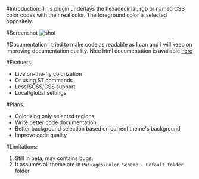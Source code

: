 #Introduction:
This plugin underlays the hexadecimal, rgb or named CSS color codes with their real color.
The foreground color is selected oppositely.

#Screenshot
![shot](http://i.imgur.com/HgGWH.png)

#Documentation
I tried to make code as readable as I can and I will keep on improving documentation quality.
Nice html documentation is available [here][1]

#Featuers:
- Live on-the-fly colorization
- Or using ST commands
- Less/SCSS/CSS support
- Local/global settings

#Plans:
- Colorizing only selected regions
- Write better code documentation
- Better background selection based on current theme's background
- Improve code quality

#Limitations:
1. Still in beta, may contains bugs.
2. It assumes all theme are in `Packages/Color Scheme - Default folder` folder

[1]:http://livecss.readthedocs.org/en/latest/index.html